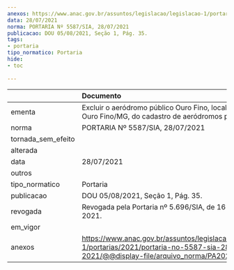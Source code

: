 ```yaml
---
anexos: https://www.anac.gov.br/assuntos/legislacao/legislacao-1/portarias/2021/portaria-no-5587-sia-28-07-2021/@@display-file/arquivo_norma/PA2021-5587.pdf
data: 28/07/2021
norma: PORTARIA Nº 5587/SIA, 28/07/2021
publicacao: DOU 05/08/2021, Seção 1, Pág. 35.
tags:
- portaria
tipo_normatico: Portaria
hide: 
- toc 
 
---
```


|                    | Documento                                                                                                                                            |
|:-------------------|:-----------------------------------------------------------------------------------------------------------------------------------------------------|
| ementa             | Excluir o aeródromo público Ouro Fino, localizado em Ouro Fino/MG, do cadastro de aeródromos públicos.                                               |
| norma              | PORTARIA Nº 5587/SIA, 28/07/2021                                                                                                                     |
| tornada_sem_efeito |                                                                                                                                                      |
| alterada           |                                                                                                                                                      |
| data               | 28/07/2021                                                                                                                                           |
| outros             |                                                                                                                                                      |
| tipo_normatico     | Portaria                                                                                                                                             |
| publicacao         | DOU 05/08/2021, Seção 1, Pág. 35.                                                                                                                    |
| revogada           | Revogada pela Portaria nº 5.696/SIA, de 16 de agosto de 2021.                                                                                        |
| em_vigor           |                                                                                                                                                      |
| anexos             | https://www.anac.gov.br/assuntos/legislacao/legislacao-1/portarias/2021/portaria-no-5587-sia-28-07-2021/@@display-file/arquivo_norma/PA2021-5587.pdf |